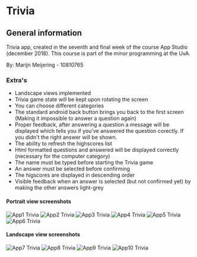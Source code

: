 # Trivia

## General information
Trivia app, created in the seventh and final week of the course App Studio (december 2018).
This course is part of the minor programming at the UvA.

By: Marijn Meijering - 10810765

### Extra's
* Landscape views implemented
* Trivia game state will be kept upon rotating the screen
* You can choose different categories
* The standard android back button brings you back to the first screen (Making it impossible to answer a question again)
* Proper feedback, after answering a question a message will be displayed which tells you if you've answered the question corectly. If you didn't the right answer will be shown.
* The ability to refresh the highscores list
* Html formatted questions and answered will be displayed correctly (necessary for the computer category)
* The name must be typed before starting the Trivia game
* An answer must be selected before confirming
* The higscores are displayed in descending order
* Visible feedback when an answer is selected (but not confirmed yet) by making the other answers light-grey

#### Portrait view screenshots
![App1 Trivia](https://github.com/10810765/Trivia/blob/master/doc/Trivia_1.png)
![App2 Trivia](https://github.com/10810765/Trivia/blob/master/doc/Trivia_2.png)
![App3 Trivia](https://github.com/10810765/Trivia/blob/master/doc/Trivia_3.png)
![App4 Trivia](https://github.com/10810765/Trivia/blob/master/doc/Trivia_4.png)
![App5 Trivia](https://github.com/10810765/Trivia/blob/master/doc/Trivia_5.png)
![App6 Trivia](https://github.com/10810765/Trivia/blob/master/doc/Trivia_6.png)

#### Landscape view screenshots
![App7 Trivia](https://github.com/10810765/Trivia/blob/master/doc/Trivia_7.png)
![App8 Trivia](https://github.com/10810765/Trivia/blob/master/doc/Trivia_8.png)
![App9 Trivia](https://github.com/10810765/Trivia/blob/master/doc/Trivia_9.png)
![App10 Trivia](https://github.com/10810765/Trivia/blob/master/doc/Trivia_9.png)






